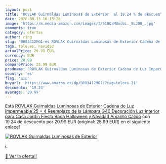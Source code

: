 ```yaml
---
layout: post
title: 'ROVLAK Guirnaldas Luminosas de Exterior  al 19.24 % de descuento'
date: 2020-09-13 16:15:28
image: 'https://m.media-amazon.com/images/I/51UQaMUoobL._SL200_.jpg'
comments: true
category: ofertas
author: ring
slug: 'B083412MG1-es ROVLAK Guirnaldas Luminosas de Exterior Cadena de Luz...'
tags: tole.es, navidad
actualPrice: 20.99 EUR
currency: EUR
price: 20.99
comparePrice: 25.99 EUR
prodname: 'ROVLAK Guirnaldas Luminosas de Exterior Cadena de Luz Impermeable 25 + 4 Reemplazo de la Lámpara G40 Decoración Luz Interior para Casa  Jardín  Fiesta  Boda  Halloween y Navidad  Amarillo Cálido'
country: 'es'
flag: '🇪🇸'
buyurl: 'https://www.amazon.es/dp/B083412MG1/?tag=tolees-21'
descuento: '19.24'
average: '20.99'
---
```


Está [ROVLAK Guirnaldas Luminosas de Exterior Cadena de Luz Impermeable 25 + 4 Reemplazo de la Lámpara G40 Decoración Luz Interior para Casa  Jardín  Fiesta  Boda  Halloween y Navidad  Amarillo Cálido](https://www.amazon.es/dp/B083412MG1/?tag=tolees-21) con 19.24 de descuento por 20.99 EUR (original: 25.99 EUR) en el siguiente enlace!

[![ROVLAK Guirnaldas Luminosas de Exterior ](https://m.media-amazon.com/images/I/51UQaMUoobL._SL200_.jpg)](https://www.amazon.es/dp/B083412MG1/?tag=tolees-21)

ℹ️:


[🛒 Ver la oferta!!](https://www.amazon.es/dp/B083412MG1/?tag=tolees-21)
